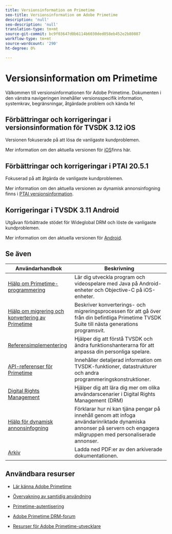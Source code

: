 ```yaml
---
title: Versionsinformation om Primetime
seo-title: Versionsinformation om Adobe Primetime
description: 'null'
seo-description: 'null'
translation-type: tm+mt
source-git-commit: bc9f03647d0b6114b6030ded058eb452e2b80887
workflow-type: tm+mt
source-wordcount: '290'
ht-degree: 0%

---
```



# Versionsinformation om Primetime

Välkommen till versionsinformationen för Adobe Primetime. Dokumenten i den vänstra navigeringen innehåller versionsspecifik information, systemkrav, begränsningar, åtgärdade problem och kända fel

## Förbättringar och korrigeringar i versionsinformation för TVSDK 3.12 iOS

Versionen fokuserade på att lösa de vanligaste kundproblemen.

Mer information om den aktuella versionen för [iOS](../release-notes/tvsdk-3x-ios.md)finns här.

## Förbättringar och korrigeringar i PTAI 20.5.1

Fokuserad på att åtgärda de vanligaste kundproblemen.

Mer information om den aktuella versionen av dynamisk annonsinfogning finns i [PTAI versionsinformation](ptai-20x-release-notes.md).

## Korrigeringar i TVSDK 3.11 Android

Utgåvan förbättrade stödet för Wideglobal DRM och löste de vanligaste kundproblemen.

Mer information om den aktuella versionen för [Android](../release-notes/tvsdk-3x-android.md).

## Se även

| Användarhandbok | Beskrivning |
|--- |--- |
| [Hjälp om Primetime-programmering](/help/programming/home.md) | Lär dig utveckla program och videospelare med Java på Android-enheter och Objective-C på iOS-enheter. |
| [Hjälp om migrering och konvertering av Primetime](/help/migration-guides/home.md) | Beskriver konverterings- och migreringsprocessen för att gå över från din befintliga Primetime TVSDK Suite till nästa generations programsvit. |
| [Referensimplementering](/help/android-reference-implementation/home.md) | Hjälper dig att förstå TVSDK och ändra funktionshanterarna för att anpassa din personliga spelare. |
| [API-referenser för Primetime](/help/reference/api-references.md) | Innehåller detaljerad information om TVSDK-funktioner, datastrukturer och andra programmeringskonstruktioner. |
| [Digital Rights Management](/help/digital-rights-management/home.md) | Hjälper dig att lära dig mer om olika användarscenarier i Digital Rights Management (DRM) |
| [Hjälp för dynamisk annonsinfogning](/help/dynamic-ad-insertion/home.md) | Förklarar hur ni kan tjäna pengar på innehåll genom att infoga användarinriktade dynamiska annonser på servern och engagera målgruppen med personaliserade annonser. |
| [Arkiv](https://helpx.adobe.com/primetime/archives.html) | Ladda ned PDF:er av den arkiverade dokumentationen. |

## Användbara resurser

* [Lär känna Adobe Primetime](https://www.adobe.com/in/marketing/primetime.html)

* [Övervakning av samtidig användning](https://tve.helpdocsonline.com/concurrency-monitoring-introduction)

* [Primetime-autentisering](https://tve.helpdocsonline.com/home)

* [Adobe Primetime DRM-forum](https://forums.adobe.com/community/adobe_access)

* [Resurser för Adobe Primetime-utvecklare](https://www.adobe.com/devnet/primetime.html)
